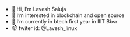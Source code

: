 - 👋 Hi, I’m Lavesh Saluja
- 👀 I’m interested in blockchain and open source
- 🌱 I’m currently in btech first year in IIIT Bbsr 
- 📫 twiter id: @Lavesh_linux
  
<!---
Lavesh-Saluja/Lavesh-Saluja is a ✨ special ✨ repository because its `README.md` (this file) appears on your GitHub profile.
You can click the Preview link to take a look at your changes.
--->
